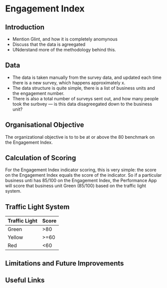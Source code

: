 # Engagement Index

## Introduction

- Mention Glint, and how it is completely anomynous
- Discuss that the data is agreegated
- UNderstand more of the methodology behind this. 

## Data

- The data is taken manually from the survey data, and updated each time there is a new survey, which happens approximately x.
- The data structure is quite simple, there is a list of business units and the engagement number.
- There is also a total number of surveys sent out, and how many people took the surbvey — is this data disagreegated down to the business unit? 

## Organisational Objective

The organizational objective is to to be at or above the 80 benchmark on the Engagement Index. 

## Calculation of Scoring

For the Engagement Index indicator scoring, this is very simple: the score on the Engagement Index equals the score of the indicator. So if a particular business unti has 85/100 on the Engagement Index, the Performance App will score that business unit Green (85/100) based on the traffic light system. 

## Traffic Light System

| Traffic Light | Score |
| ------------- | ----- |
| Green         | >80   |
| Yellow        | >=60  |
| Red           | <60   |

## Limitations and Future Improvements

## Useful Links

